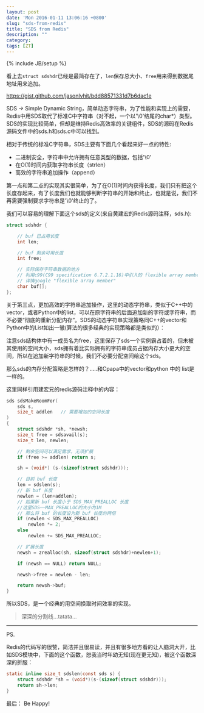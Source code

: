 ```yaml
---
layout: post
date: 'Mon 2016-01-11 13:06:16 +0800'
slug: "sds-from-redis"
title: "SDS from Redis"
description: ""
category: 
tags: [ZT]
---
```

{% include JB/setup %}

看上去`struct sdshdr`已经是最简存在了，`len`保存总大小、`free`用来得到数据尾地址用来追加。

https://gist.github.com/jasonlvhit/bdd88571331d7b6dac1e

SDS -> Simple Dynamic String，简单动态字符串，为了性能和实现上的需要，Redis中用SDS取代了标准C中字符串（对不起，一个以'\0'结尾的char*）类型。SDS的实现比较简单，但却是维持Redis高效率的关键组件，SDS的源码在Redis源码文件中的sds.h和sds.c中可以找到。

相对于传统的标准C字符串，SDS主要有下面几个看起来好一点的特性:

* 二进制安全，字符串中允许拥有任意类型的数据，包括'\0'
* 在O(1)时间内获取字符串长度（strlen）
* 高效的字符串追加操作（append）

第一点和第二点的实现其实很简单，为了在O(1)时间内获得长度，我们只有把这个长度存起来，有了长度我们也就能够判断字符串的开始和终止，也就是说，我们不再需要强制要求字符串是'\0'终止的了。

我们可以容易的理解下面这个sds的定义(来自黄建宏的Redis源码注释，sds.h):

``` c
struct sdshdr {

    // buf 已占用长度
    int len;

    // buf 剩余可用长度
    int free;

    // 实际保存字符串数据的地方
    // 利用c99(C99 specification 6.7.2.1.16)中引入的 flexible array member,通过buf来引用sdshdr后面的地址，
    // 详情google "flexible array member"
    char buf[];
};
```

关于第三点，更加高效的字符串追加操作，这里的动态字符串，类似于C++中的vector，或者Python中的list，可以在原字符串的后面追加新的字符或字符串，而不必要“彻底的重新分配内存”。SDS的动态字符串实现策略同C++的vector和Python中的List如出一辙(算法的很多经典的实现策略都是类似的）：

注意sds结构体中有一成员名为free，这里保存了sds一个实例霸占着的，但未被其使用的空间大小，sds拥有着比实际拥有的字符串成员占据内存大小更大的空间，所以在追加新字符串的时候，我们不必要分配空间给这个sds。

那么sds的内存分配策略是怎样的？.....和Cpapa中的vector和python 中的 list是一样的。

这里同样引用建宏兄的redis源码注释中的内容：

``` c
sds sdsMakeRoomFor(
    sds s,
    size_t addlen   // 需要增加的空间长度
) 
{
    struct sdshdr *sh, *newsh;
    size_t free = sdsavail(s);
    size_t len, newlen;

    // 剩余空间可以满足需求，无须扩展
    if (free >= addlen) return s;

    sh = (void*) (s-(sizeof(struct sdshdr)));

    // 目前 buf 长度
    len = sdslen(s);
    // 新 buf 长度
    newlen = (len+addlen);
    // 如果新 buf 长度小于 SDS_MAX_PREALLOC 长度
    //这里SDS——MAX_PREALLOC的大小为1M
    // 那么将 buf 的长度设为新 buf 长度的两倍
    if (newlen < SDS_MAX_PREALLOC)
        newlen *= 2;
    else
        newlen += SDS_MAX_PREALLOC;

    // 扩展长度
    newsh = zrealloc(sh, sizeof(struct sdshdr)+newlen+1);

    if (newsh == NULL) return NULL;

    newsh->free = newlen - len;

    return newsh->buf;
}
```

所以SDS，是一个经典的用空间换取时间效率的实现。

> 深深的分割线...tatata...
--------------

PS.

Redis的代码写的很赞，简洁并且很易读，并且有很多地方看的让人脑洞大开，比如SDS模块中，下面的这个函数，恕我当时年幼无知(现在更无知)，被这个函数深深的折服：

``` c
static inline size_t sdslen(const sds s) {
    struct sdshdr *sh = (void*)(s-(sizeof(struct sdshdr)));
    return sh->len;
}
```

最后：
Be Happy!

